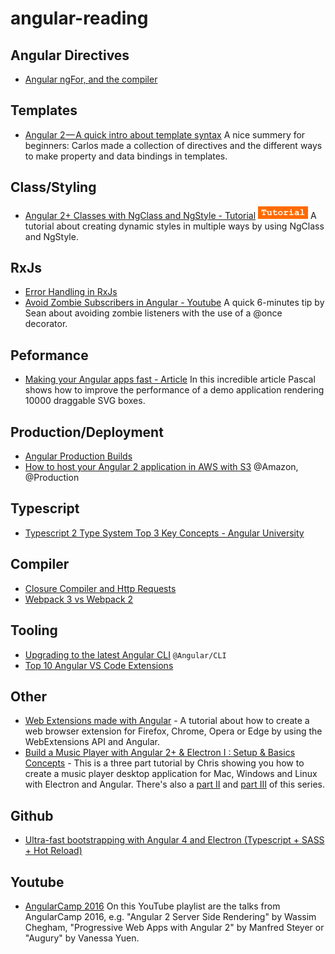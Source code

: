 # angular-reading

## Angular Directives
* [Angular ngFor, <ng-template> and the compiler](https://toddmotto.com/angular-ngfor-template-element) 

## Templates
* [Angular 2 — A quick intro about template syntax](https://medium.com/front-end-hacking/angular-2-a-quick-intro-about-template-syntax-121f9b160a64)
A nice summery for beginners: Carlos made a collection of directives and the different ways to make property and data bindings in templates.

## Class/Styling
* [Angular 2+ Classes with NgClass and NgStyle - Tutorial](https://scotch.io/tutorials/angular-2-classes-with-ngclass-and-ngstyle)
![Tutorial](./Tutorial.png)
A tutorial about creating dynamic styles in multiple ways by using NgClass and NgStyle.

## RxJs
* [Error Handling in RxJs](http://www.syntaxsuccess.com/viewarticle/error-handling-in-rxjs)
* [Avoid Zombie Subscribers in Angular - Youtube](https://www.youtube.com/watch?v=oV8b-rlyMdI)
A quick 6-minutes tip by Sean about avoiding zombie listeners with the use of a @once decorator.

## Peformance
* [Making your Angular apps fast - Article](https://blog.thoughtram.io/angular/2017/02/02/making-your-angular-app-fast.html)
In this incredible article Pascal shows how to improve the performance of a demo application rendering 10000 draggable SVG boxes.

## Production/Deployment
* [Angular Production Builds](http://www.syntaxsuccess.com/viewarticle/angular-production-builds)
* [How to host your Angular 2 application in AWS with S3](https://www.johnlouros.com/blog/host-your-angular-app-in-aws-s3)
@Amazon, @Production

## Typescript
* [Typescript 2 Type System Top 3 Key Concepts - Angular University](http://blog.angular-university.io/typescript-2-type-system-how-does-it-really-work-when-are-two-types-compatible-its-actually-quite-different-than-other-type-systems/)

## Compiler
* [Closure Compiler and Http Requests](http://www.syntaxsuccess.com/viewarticle/closure-compiler-and-http-requests)
* [Webpack 3 vs Webpack 2](http://www.syntaxsuccess.com/viewarticle/webpack-3-vs-webpack-2)

## Tooling
* [Upgrading to the latest Angular CLI](https://yakovfain.com/2017/02/05/upgrading-to-the-latest-angular-cli/)
`@Angular/CLI`
* [Top 10 Angular VS Code Extensions](http://devboosts.com/2017/02/08/top-10-vs-code-extensions/)

## Other
* [Web Extensions made with Angular](https://cito.github.io/blog/web-ext-with-angular/) - 
A tutorial about how to create a web browser extension for Firefox, Chrome, Opera or Edge by using the WebExtensions API and Angular.
* [Build a Music Player with Angular 2+ & Electron I : Setup & Basics Concepts](https://scotch.io/tutorials/build-a-music-player-with-angular-2-electron-i-setup-basics-concepts) - This is a three part tutorial by Chris showing you how to create a music player desktop application for Mac, Windows and Linux with Electron and Angular. There's also a [part II](https://scotch.io/tutorials/build-a-music-player-with-angular-electron-ii-making-the-ui) and [part III](https://scotch.io/tutorials/build-a-music-player-with-angular-electron-iii-bringing-it-all-together) of this series.

## Github
* [Ultra-fast bootstrapping with Angular 4 and Electron (Typescript + SASS + Hot Reload) ](https://github.com/maximegris/angular-electron)

## Youtube
* [AngularCamp 2016](https://www.youtube.com/playlist?list=PLB17qI-lepyhSdXvjSupwSMAMmOxpciUl)
On this YouTube playlist are the talks from AngularCamp 2016, e.g. "Angular 2 Server Side Rendering" by Wassim Chegham, "Progressive Web Apps with Angular 2" by Manfred Steyer or "Augury" by Vanessa Yuen.
